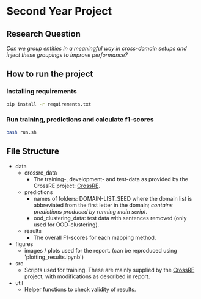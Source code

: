 # Second Year Project
## Research Question 
*Can we group entities in a meaningful way in cross-domain setups and inject these groupings to improve performance?*

## How to run the project

### Installing requirements
```bash
pip install -r requirements.txt

```

### Run training, predictions and calculate f1-scores
```bash
bash run.sh
```

## File Structure
- data
    - crossre_data
        - The training-, development- and test-data as provided by the CrossRE project: [CrossRE](https://github.com/mainlp/CrossRE).
    - predictions
        - names of folders: DOMAIN-LIST_SEED where the domain list is abbreviated from the first letter in the domain; *contains predictions produced by running main script*.
        - ood_clustering_data: test data with sentences removed (only used for OOD-clustering).
    - results 
        - The overall F1-scores for each mapping method.
- figures
    - images / plots used for the report. (can be reproduced using 'plotting_results.ipynb')
- src
    - Scripts used for training. These are mainly supplied by the [CrossRE](https://github.com/mainlp/CrossRE) project, with modifications as described in report.
- util
    - Helper functions to check validity of results.

<!-- 
## To-dos
- Add requirements.txt
- Discuss eval of OOD clustering: diff nr of unique entitites + no unique to news
- Rewrite README for reader of the project -->